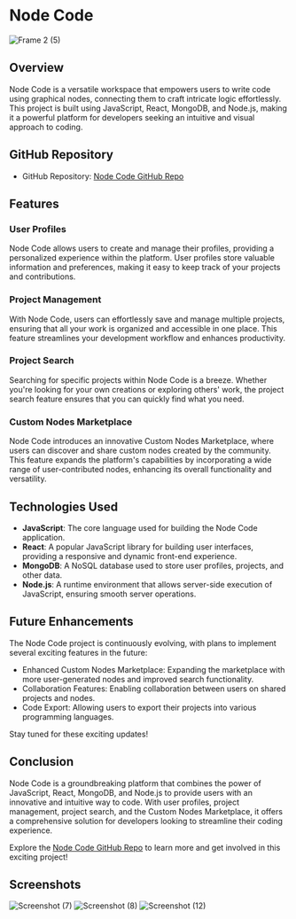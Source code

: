# Node Code 

![Frame 2 (5)](https://github.com/tchisama/node-code/assets/115560200/baac1503-4a08-4702-b505-92dc6c57c7a4)

## Overview

Node Code is a versatile workspace that empowers users to write code using graphical nodes, connecting them to craft intricate logic effortlessly. This project is built using JavaScript, React, MongoDB, and Node.js, making it a powerful platform for developers seeking an intuitive and visual approach to coding.

## GitHub Repository

- GitHub Repository: [Node Code GitHub Repo](https://github.com/code-node-gui/node-code)

## Features

### User Profiles

Node Code allows users to create and manage their profiles, providing a personalized experience within the platform. User profiles store valuable information and preferences, making it easy to keep track of your projects and contributions.

### Project Management

With Node Code, users can effortlessly save and manage multiple projects, ensuring that all your work is organized and accessible in one place. This feature streamlines your development workflow and enhances productivity.

### Project Search

Searching for specific projects within Node Code is a breeze. Whether you're looking for your own creations or exploring others' work, the project search feature ensures that you can quickly find what you need.

### Custom Nodes Marketplace

Node Code introduces an innovative Custom Nodes Marketplace, where users can discover and share custom nodes created by the community. This feature expands the platform's capabilities by incorporating a wide range of user-contributed nodes, enhancing its overall functionality and versatility.


## Technologies Used


- **JavaScript**: The core language used for building the Node Code application.
- **React**: A popular JavaScript library for building user interfaces, providing a responsive and dynamic front-end experience.
- **MongoDB**: A NoSQL database used to store user profiles, projects, and other data.
- **Node.js**: A runtime environment that allows server-side execution of JavaScript, ensuring smooth server operations.

## Future Enhancements

The Node Code project is continuously evolving, with plans to implement several exciting features in the future:

- Enhanced Custom Nodes Marketplace: Expanding the marketplace with more user-generated nodes and improved search functionality.
- Collaboration Features: Enabling collaboration between users on shared projects and nodes.
- Code Export: Allowing users to export their projects into various programming languages.

Stay tuned for these exciting updates!

## Conclusion

Node Code is a groundbreaking platform that combines the power of JavaScript, React, MongoDB, and Node.js to provide users with an innovative and intuitive way to code. With user profiles, project management, project search, and the Custom Nodes Marketplace, it offers a comprehensive solution for developers looking to streamline their coding experience.

Explore the [Node Code GitHub Repo](https://github.com/code-node-gui/node-code) to learn more and get involved in this exciting project!




## Screenshots
![Screenshot (7)](https://github.com/tchisama/node-code/assets/115560200/bd2eb91d-0fd1-4672-b7a8-45fef1f4c362)
![Screenshot (8)](https://github.com/tchisama/node-code/assets/115560200/1265c5aa-5c26-45c7-9626-013da37d3cd4)
![Screenshot (12)](https://github.com/tchisama/node-code/assets/115560200/7743b929-d75c-4c5c-8272-ea39671fd8b3)




